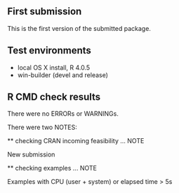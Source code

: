 ## First submission
This is the first version of the submitted package.

## Test environments
* local OS X install, R 4.0.5
* win-builder (devel and release)

## R CMD check results

There were no ERRORs or WARNINGs.

There were two NOTES:

** checking CRAN incoming feasibility ... NOTE
  
  New submission

** checking examples ... NOTE

  Examples with CPU (user + system) or elapsed time > 5s

